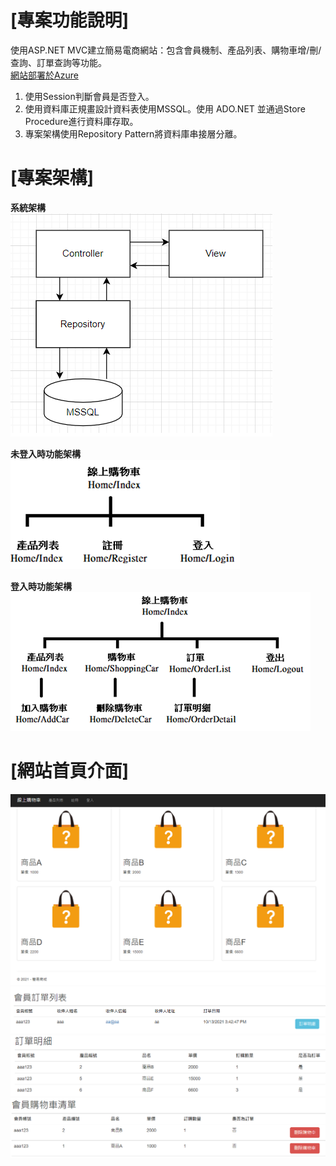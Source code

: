 # [專案功能說明]
使用ASP.NET MVC建立簡易電商網站：包含會員機制、產品列表、購物車增/刪/查詢、訂單查詢等功能。<br/>
[網站部署於Azure](https://demoservice.azurewebsites.net/)
1. 使用Session判斷會員是否登入。
2. 使用資料庫正規畫設計資料表使用MSSQL。使用 ADO.NET 並通過Store Procedure進行資料庫存取。
3. 專案架構使用Repository Pattern將資料庫串接層分離。

# [專案架構]
**系統架構**<br/>
<img src="./專案架構.png">

**未登入時功能架構**<br/>
<img src="./未登入前功能列表.png">

**登入時功能架構** <br/>
<img src="./登入後功能列表.png">

# [網站首頁介面]
<img src="./網站介面.png">
<img src="./會員訂單列表.png">
<img src="./訂單明細.png">
<img src="./會員購物車清單.png">

